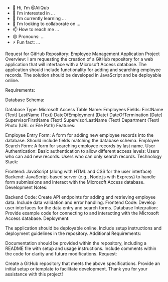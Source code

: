 - 👋 Hi, I’m @AliQub
- 👀 I’m interested in ...
- 🌱 I’m currently learning ...
- 💞️ I’m looking to collaborate on ...
- 📫 How to reach me ...
- 😄 Pronouns: ...
- ⚡ Fun fact: ...

<!---
AliQub/AliQub is a ✨ special ✨ repository because its `README.md` (this file) appears on your GitHub profile.
You can click the Preview link to take a look at your changes.
--->
Request for GitHub Repository: Employee Management Application
Project Overview: I am requesting the creation of a GitHub repository for a web application that will interface with a Microsoft Access database. The application should include functionality for adding and searching employee records. The solution should be developed in JavaScript and be deployable online.

Requirements:

Database Schema:

Database Type: Microsoft Access
Table Name: Employees
Fields:
FirstName (Text)
LastName (Text)
DateOfEmployment (Date)
DateOfTermination (Date)
SupervisorFirstName (Text)
SupervisorLastName (Text)
Department (Text)
Photo (URL or File Path)
Features:

Employee Entry Form:
A form for adding new employee records into the database.
Should include fields matching the database schema.
Employee Search Form:
A form for searching employee records by last name.
User Authentication:
Basic authentication to allow different access levels:
Users who can add new records.
Users who can only search records.
Technology Stack:

Frontend: JavaScript (along with HTML and CSS for the user interface)
Backend: JavaScript-based server (e.g., Node.js with Express) to handle form submissions and interact with the Microsoft Access database.
Development Notes:

Backend Code:
Create API endpoints for adding and retrieving employee data.
Include data validation and error handling.
Frontend Code:
Develop user interfaces for the data entry and search forms.
Database Integration:
Provide example code for connecting to and interacting with the Microsoft Access database.
Deployment:

The application should be deployable online.
Include setup instructions and deployment guidelines in the repository.
Additional Requirements:

Documentation should be provided within the repository, including a README file with setup and usage instructions.
Include comments within the code for clarity and future modifications.
Request:

Create a GitHub repository that meets the above specifications.
Provide an initial setup or template to facilitate development.
Thank you for your assistance with this project!
